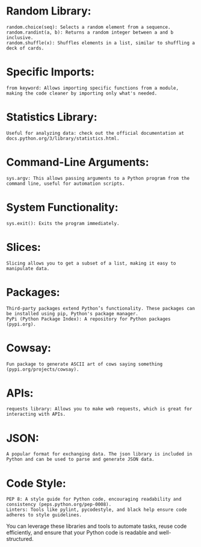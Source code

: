 # Random Library:
    random.choice(seq): Selects a random element from a sequence.
    random.randint(a, b): Returns a random integer between a and b inclusive.
    random.shuffle(x): Shuffles elements in a list, similar to shuffling a deck of cards.

# Specific Imports:
    from keyword: Allows importing specific functions from a module, making the code cleaner by importing only what's needed.

# Statistics Library:
    Useful for analyzing data: check out the official documentation at docs.python.org/3/library/statistics.html.

# Command-Line Arguments:
    sys.argv: This allows passing arguments to a Python program from the command line, useful for automation scripts.

# System Functionality:
    sys.exit(): Exits the program immediately.

# Slices:
    Slicing allows you to get a subset of a list, making it easy to manipulate data.

# Packages:
    Third-party packages extend Python’s functionality. These packages can be installed using pip, Python's package manager.
    PyPi (Python Package Index): A repository for Python packages (pypi.org).

# Cowsay:
    Fun package to generate ASCII art of cows saying something (pypi.org/projects/cowsay).

# APIs:
    requests library: Allows you to make web requests, which is great for interacting with APIs.

# JSON:
    A popular format for exchanging data. The json library is included in Python and can be used to parse and generate JSON data.

# Code Style:
    PEP 8: A style guide for Python code, encouraging readability and consistency (peps.python.org/pep-0008).
    Linters: Tools like pylint, pycodestyle, and black help ensure code adheres to style guidelines.

You can leverage these libraries and tools to automate tasks, reuse code efficiently, and ensure that your Python code is readable and well-structured.